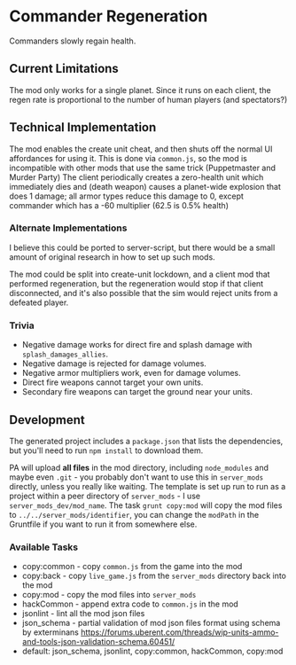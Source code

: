 # Commander Regeneration

Commanders slowly regain health.

## Current Limitations

The mod only works for a single planet.  Since it runs on each client, the regen rate is proportional to the number of human players (and spectators?)

## Technical Implementation

The mod enables the create unit cheat, and then shuts off the normal UI affordances for using it.  This is done via `common.js`, so the mod is incompatible with other mods that use the same trick (Puppetmaster and Murder Party) The client periodically creates a zero-health unit which immediately dies and (death weapon) causes a planet-wide explosion that does 1 damage; all armor types reduce this damage to 0, except commander which has a -60 multiplier (62.5 is 0.5% health)

### Alternate Implementations

I believe this could be ported to server-script, but there would be a small amount of original research in how to set up such mods.

The mod could be split into create-unit lockdown, and a client mod that performed regeneration, but the regeneration would stop if that client disconnected, and it's also possible that the sim would reject units from a defeated player.

### Trivia

- Negative damage works for direct fire and splash damage with `splash_damages_allies`.
- Negative damage is rejected for damage volumes.
- Negative armor multipliers work, even for damage volumes.
- Direct fire weapons cannot target your own units.
- Secondary fire weapons can target the ground near your units.

## Development

The generated project includes a `package.json` that lists the dependencies, but you'll need to run `npm install` to download them.

PA will upload **all files** in the mod directory, including `node_modules` and maybe even `.git` - you probably don't want to use this in `server_mods` directly, unless you really like waiting.  The template is set up run to run as a project within a peer directory of `server_mods` - I use `server_mods_dev/mod_name`.  The task `grunt copy:mod` will copy the mod files to `../../server_mods/identifier`, you can change the `modPath` in the Gruntfile if you want to run it from somewhere else.

### Available Tasks

- copy:common - copy `common.js` from the game into the mod
- copy:back - copy `live_game.js` from the `server_mods` directory back into the mod
- copy:mod - copy the mod files into `server_mods`
- hackCommon - append extra code to `common.js` in the mod
- jsonlint - lint all the mod json files
- json_schema - partial validation of mod json files format using schema by exterminans https://forums.uberent.com/threads/wip-units-ammo-and-tools-json-validation-schema.60451/
- default: json_schema, jsonlint, copy:common, hackCommon, copy:mod
